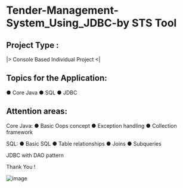 # Tender-Management-System_Using_JDBC-by STS Tool

Project Type : 
------------------------------------------------------
|> Console Based Individual Project <|


Topics for the Application:
-----------------------------------------------------
● Core Java
● SQL
● JDBC

Attention areas:
------------------------------------------------------
Core Java: 
● Basic Oops concept
● Exception handling
● Collection framework

SQL: 
● Basic SQL
● Table relationships
● Joins
● Subqueries

JDBC with DAO pattern

Thank You ! 

![image](https://user-images.githubusercontent.com/103960690/193397636-410a06dc-054c-4b6d-b832-03521086ef16.png)
